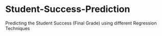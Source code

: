 # Student-Success-Prediction
Predicting the Student Success (Final Grade) using different Regression Techniques
